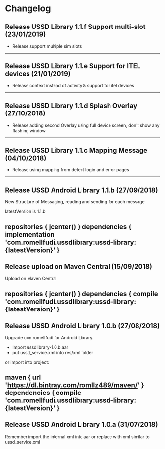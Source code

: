 # Changelog

## Release USSD Library 1.1.f Support multi-slot (23/01/2019)
- Release support multiple sim slots
---

## Release USSD Library 1.1.e Support for ITEL devices (21/01/2019)
- Release context instead of activity & support for itel devices
---

## Release USSD Library 1.1.d Splash Overlay (27/10/2018)
- Release adding second Overlay using full device screen, don't show any flashing window
---

## Release USSD Library 1.1.c Mapping Message (04/10/2018)
- Release using mapping from detect login and error pages
---

## Release USSD Android Library 1.1.b (27/09/2018)
New Structure of Messaging, reading and sending for each message

latestVersion is 1.1.b

repositories {
    jcenter()
}
dependencies {
    implementation 'com.romellfudi.ussdlibrary:ussd-library:{latestVersion}'
}
---

## Release upload on Maven Central (15/09/2018)
Upload on Maven Central

repositories {
    jcenter()
}
dependencies {
    compile 'com.romellfudi.ussdlibrary:ussd-library:{latestVersion}'
}
---

## Release USSD Android Library 1.0.b (27/08/2018)
Upgrade con.romellfudi for Android Library.

- Import ussdlibrary-1.0.b.aar
- put ussd_service.xml into res/xml folder

or import into project:

maven {
        url 'https://dl.bintray.com/romllz489/maven/'
}
dependencies {
    compile 'com.romellfudi.ussdlibrary:ussd-library:{latestVersion}'
}
---

## Release USSD Android Library 1.0.a (31/07/2018)
Remember import the internal xml into aar or replace with xml similar to ussd_service.xml
